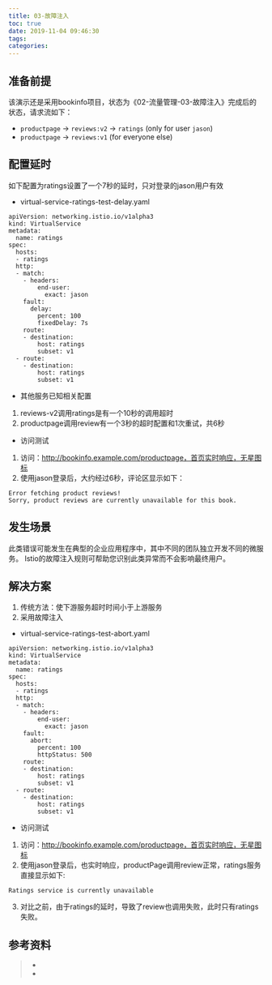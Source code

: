 ```yaml
---
title: 03-故障注入
toc: true
date: 2019-11-04 09:46:30
tags:
categories:
---
```




## 准备前提

 该演示还是采用bookinfo项目，状态为《02-流量管理-03-故障注入》完成后的状态，请求流如下：

- `productpage` → `reviews:v2` → `ratings` (only for user `jason`)
- `productpage` → `reviews:v1` (for everyone else)



## 配置延时

如下配置为ratings设置了一个7秒的延时，只对登录的jason用户有效

- virtual-service-ratings-test-delay.yaml

```
apiVersion: networking.istio.io/v1alpha3
kind: VirtualService
metadata:
  name: ratings
spec:
  hosts:
  - ratings
  http:
  - match:
    - headers:
        end-user:
          exact: jason
    fault:
      delay:
        percent: 100
        fixedDelay: 7s
    route:
    - destination:
        host: ratings
        subset: v1
  - route:
    - destination:
        host: ratings
        subset: v1
```

- 其他服务已知相关配置

1. reviews-v2调用ratings是有一个10秒的调用超时
2. productpage调用review有一个3秒的超时配置和1次重试，共6秒



- 访问测试

1. 访问：http://bookinfo.example.com/productpage，首页实时响应，无星图标
2. 使用jason登录后，大约经过6秒，评论区显示如下：

```
Error fetching product reviews!
Sorry, product reviews are currently unavailable for this book.
```



## 发生场景

此类错误可能发生在典型的企业应用程序中，其中不同的团队独立开发不同的微服务。 Istio的故障注入规则可帮助您识别此类异常而不会影响最终用户。



## 解决方案

1. 传统方法：使下游服务超时时间小于上游服务
2. 采用故障注入

- virtual-service-ratings-test-abort.yaml

```
apiVersion: networking.istio.io/v1alpha3
kind: VirtualService
metadata:
  name: ratings
spec:
  hosts:
  - ratings
  http:
  - match:
    - headers:
        end-user:
          exact: jason
    fault:
      abort:
        percent: 100
        httpStatus: 500
    route:
    - destination:
        host: ratings
        subset: v1
  - route:
    - destination:
        host: ratings
        subset: v1
```

- 访问测试

1. 访问：http://bookinfo.example.com/productpage，首页实时响应，无星图标
2. 使用jason登录后，也实时响应，productPage调用review正常，ratings服务直接显示如下:

```
Ratings service is currently unavailable
```

3. 对比之前，由于ratings的延时，导致了review也调用失败，此时只有ratings失败。

## 参考资料

> - []()
> - []()
